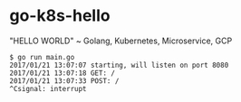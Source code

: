 # go-k8s-hello
"HELLO WORLD" ~ Golang, Kubernetes, Microservice, GCP

```
$ go run main.go 
2017/01/21 13:07:07 starting, will listen on port 8080
2017/01/21 13:07:18 GET: /
2017/01/21 13:07:33 POST: /
^Csignal: interrupt
```